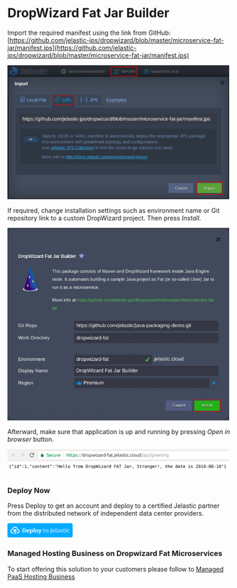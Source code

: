 # DropWizard Fat Jar Builder

Import the required manifest using the link from GitHub:
[https://github.com/jelastic-jps/dropwizard/blob/master/microservice-fat-jar/manifest.jps](https://github.com/jelastic-jps/dropwizard/blob/master/microservice-fat-jar/manifest.jps)

<p align="left"> 
<img src="../images/import.png" width="500">
</p>

If required, change installation settings such as environment name or Git repository link to a custom DropWizard project. Then press *Install*.

<p align="left"> 
<img src="../images/install.png" width="500">
</p>

Afterward, make sure that application is up and running by pressing *Open in browser* button. 

<p align="left"> 
<img src="../images/application.png" width="500">
</p> 

### Deploy Now

Press Deploy to get an account and deploy to a certified Jelastic partner from the distributed network of independent data center providers.

[![deploy](../images/deploy-to-jelastic.png)](https://jelastic.com/install-application/?manifest=https://raw.githubusercontent.com/jelastic-jps/dropwizard/master/microservice-fat-jar/manifest.jps)

### Managed Hosting Business on Dropwizard Fat Microservices

To start offering this solution to your customers please follow to [Managed PaaS Hosting Business](https://jelastic.com/apaas/) 
